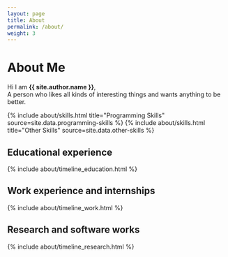 ```yaml
---
layout: page
title: About
permalink: /about/
weight: 3
---
```


# **About Me**

Hi I am **{{ site.author.name }}**,<br>
A person who likes all kinds of interesting things and wants anything to be better.

<div class="row">
{% include about/skills.html title="Programming Skills" source=site.data.programming-skills %}
{% include about/skills.html title="Other Skills" source=site.data.other-skills %}
</div>

## Educational experience

<div class="row">
{% include about/timeline_education.html %}
</div>

## Work experience and internships

<div class="row">
{% include about/timeline_work.html %}
</div>

## Research and software works

<div class="row">
{% include about/timeline_research.html %}
</div>
